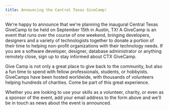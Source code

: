 ```yaml
---
title: Announcing the Central Texas GiveCamp!
---
```


We're happy to announce that we're planning the inaugural Central Texas GiveCamp to be held on September 15th in Austin, TX! A GiveCamp is an event that runs over the course of one weekend, bringing developers, designers and a variety of technologists together to donate a portion of their time to helping non-profit organizations with their technology needs. If you are a software developer, designer, database administrator or anything remotely close, sign up to stay informed about CTX GiveCamp.

Give Camp is not only a great place to give back to the community, but also a fun time to spend with fellow professionals, students, or hobbyists. GiveCamps have been hosted worldwide, with thousands of volunteers helping hundreds of charities. Come be part of this great experience.

Whether you are looking to use your skills as a volunteer, charity, or even as a sponsor of the event, add your email address to the form above and we'll be in touch as news about the event is announced.